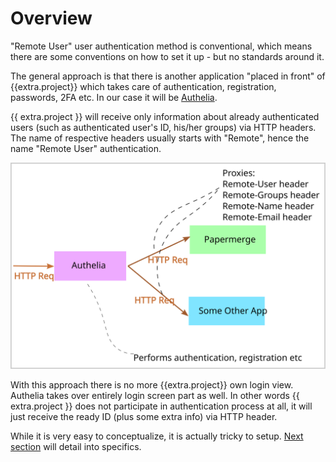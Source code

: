 # Overview

"Remote User" user authentication method is conventional, which means
there are some conventions on how to set it up - but no standards around it.

The general approach is that there is another application "placed in front"
of {{extra.project}} which takes care of authentication, registration,
passwords, 2FA etc. In our case it will be [Authelia](https://www.authelia.com/).

{{ extra.project }} will receive only information
about already authenticated users (such as authenticated user's ID, his/her groups)
via HTTP headers. The name of respective headers usually starts with "Remote", hence
the name "Remote User" authentication.


![Authelia Papermerge](../../img/auth/remote-user/authelia-papermerge.svg)

With this approach there is no more {{extra.project}} own login view. Authelia
takes over entirely login screen part as well. In other words
{{ extra.project }} does not participate in authentication process at all, it
will just receive the ready ID (plus some extra info) via HTTP header.

While it is very easy to conceptualize, it is actually tricky to setup.
[Next section](./authelia.md) will detail into specifics.